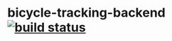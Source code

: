 # bicycle-tracking-backend [![build status](https://travis-ci.org/Hawai-AST/bicycle-tracking-backend.svg?branch=master)](https://travis-ci.org/Hawai-AST/bicycle-tracking-backend)
